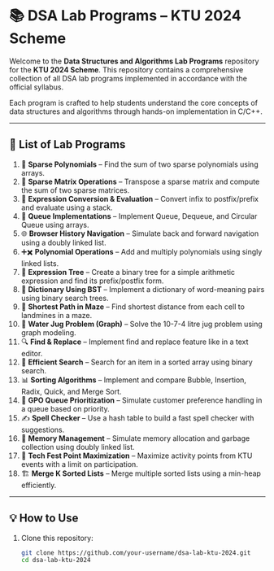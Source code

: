 # 📚 DSA Lab Programs – KTU 2024 Scheme

Welcome to the **Data Structures and Algorithms Lab Programs** repository for the **KTU 2024 Scheme**. This repository contains a comprehensive collection of all DSA lab programs implemented in accordance with the official syllabus.

Each program is crafted to help students understand the core concepts of data structures and algorithms through hands-on implementation in C/C++.

---

## 📝 List of Lab Programs

1. 🔢 **Sparse Polynomials** – Find the sum of two sparse polynomials using arrays.
2. 🧮 **Sparse Matrix Operations** – Transpose a sparse matrix and compute the sum of two sparse matrices.
3. 🧠 **Expression Conversion & Evaluation** – Convert infix to postfix/prefix and evaluate using a stack.
4. 🔁 **Queue Implementations** – Implement Queue, Dequeue, and Circular Queue using arrays.
5. 🌐 **Browser History Navigation** – Simulate back and forward navigation using a doubly linked list.
6. ➕✖️ **Polynomial Operations** – Add and multiply polynomials using singly linked lists.
7. 🌳 **Expression Tree** – Create a binary tree for a simple arithmetic expression and find its prefix/postfix form.
8. 📖 **Dictionary Using BST** – Implement a dictionary of word-meaning pairs using binary search trees.
9. 🧱 **Shortest Path in Maze** – Find shortest distance from each cell to landmines in a maze.
10. 🧪 **Water Jug Problem (Graph)** – Solve the 10-7-4 litre jug problem using graph modeling.
11. 🔍 **Find & Replace** – Implement find and replace feature like in a text editor.
12. 🔎 **Efficient Search** – Search for an item in a sorted array using binary search.
13. 📊 **Sorting Algorithms** – Implement and compare Bubble, Insertion, Radix, Quick, and Merge Sort.
14. 🏤 **GPO Queue Prioritization** – Simulate customer preference handling in a queue based on priority.
15. ✍️ **Spell Checker** – Use a hash table to build a fast spell checker with suggestions.
16. 🧠 **Memory Management** – Simulate memory allocation and garbage collection using doubly linked list.
17. 🎉 **Tech Fest Point Maximization** – Maximize activity points from KTU events with a limit on participation.
18. 🏗️ **Merge K Sorted Lists** – Merge multiple sorted lists using a min-heap efficiently.

---

## 💡 How to Use

1. Clone this repository:
   ```bash
   git clone https://github.com/your-username/dsa-lab-ktu-2024.git
   cd dsa-lab-ktu-2024
